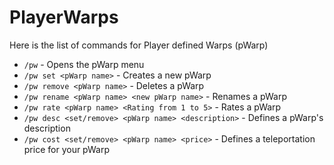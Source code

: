 # PlayerWarps

Here is the list of commands for Player defined Warps (pWarp)

- `/pw` - Opens the pWarp menu
- `/pw set <pWarp name>` - Creates a new pWarp
- `/pw remove <pWarp name>` - Deletes a pWarp
- `/pw rename <pWarp name> <new pWarp name>` - Renames a pWarp
- `/pw rate <pWarp name> <Rating from 1 to 5>` - Rates a pWarp
- `/pw desc <set/remove> <pWarp name> <description>` - Defines a pWarp's description
- `/pw cost <set/remove> <pWarp name> <price>` - Defines a teleportation price for your pWarp

